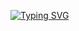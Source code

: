 [![Typing SVG](https://readme-typing-svg.herokuapp.com/?color=a18d75&lines=Telegram:+@dfrdfrdfrdfr)](https://t.me/dfrdfrdfrdfr)
